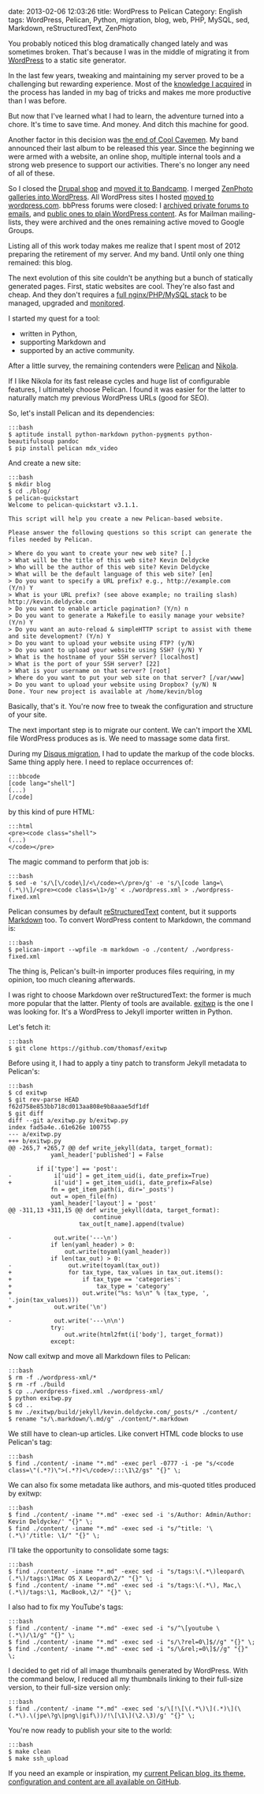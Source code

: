 date: 2013-02-06 12:03:26
title: WordPress to Pelican
Category: English
tags: WordPress, Pelican, Python, migration, blog, web, PHP, MySQL, sed, Markdown, reStructuredText, ZenPhoto

You probably noticed this blog dramatically changed lately and was sometimes broken. That's because I was in the middle of migrating it from [WordPress](http://wordpress.org) to a static site generator.

In the last few years, tweaking and maintaining my server proved to be a challenging but rewarding experience. Most of the [knowledge I acquired](http://kevin.deldycke.com/tag/debian/) in the process has landed in my bag of tricks and makes me more productive than I was before.

But now that I've learned what I had to learn, the adventure turned into a chore. It's time to save time. And money. And ditch this machine for good.

Another factor in this decision was [the end of Cool Cavemen](http://coolcavemen.com/2012/12/22/cool-cavemen-the-end/). My band announced their last album to be released this year. Since the beginning we were armed with a website, an online shop, multiple internal tools and a strong web presence to support our activities. There's no longer any need of all of these.

So I closed the [Drupal shop](http://kevin.deldycke.com/2011/03/chose-ubercart-magento-oscommerce/) and [moved it to Bandcamp](http://coolcavemen.com/2012/05/27/cool-cavemen-bandcamp-baisse-prix/). I merged [ZenPhoto galleries into WordPress](http://kevin.deldycke.com/2012/09/zenphoto-wordpress-migration/). All WordPress sites I hosted [moved to wordpress.com](http://en.support.wordpress.com/moving-a-blog/#moving-from-wordpress-org). bbPress forums were closed: I [archived private forums to emails](http://kevin.deldycke.com/2012/10/converting-bbpress-forum-mailbox-archive/), and [public ones to plain WordPress content](http://kevin.deldycke.com/2012/10/transfer-bbpress-to-plain-wordpress/). As for Mailman mailing-lists, they were archived and the ones remaining active moved to Google Groups.

Listing all of this work today makes me realize that I spent most of 2012 preparing the retirement of my server. And my band. Until only one thing remained: this blog.

The next evolution of this site couldn't be anything but a bunch of statically generated pages. First, static websites are cool. They're also fast and cheap. And they don't requires a [full nginx/PHP/MySQL stack](http://kevin.deldycke.com/2011/06/nginx-php-fpm-mysql-debian-squeeze-server/) to be managed, upgraded and [monitored](http://kevin.deldycke.com/2011/06/munin-monitor-debian-squeeze-server/).

I started my quest for a tool:

  * written in Python,
  * supporting Markdown and
  * supported by an active community.

After a little survey, the remaining contenders were [Pelican](http://getpelican.com) and [Nikola](http://nikola.ralsina.com.ar).

If I like Nikola for its fast release cycles and huge list of configurable features, I ultimately choose Pelican. I found it was easier for the latter to naturally match my previous WordPress URLs (good for SEO).

So, let's install Pelican and its dependencies:

    :::bash
    $ aptitude install python-markdown python-pygments python-beautifulsoup pandoc
    $ pip install pelican mdx_video

And create a new site:

    :::bash
    $ mkdir blog
    $ cd ./blog/
    $ pelican-quickstart
    Welcome to pelican-quickstart v3.1.1.

    This script will help you create a new Pelican-based website.

    Please answer the following questions so this script can generate the files needed by Pelican.

    > Where do you want to create your new web site? [.]
    > What will be the title of this web site? Kevin Deldycke
    > Who will be the author of this web site? Kevin Deldycke
    > What will be the default language of this web site? [en]
    > Do you want to specify a URL prefix? e.g., http://example.com   (Y/n) Y
    > What is your URL prefix? (see above example; no trailing slash) http://kevin.deldycke.com
    > Do you want to enable article pagination? (Y/n) n
    > Do you want to generate a Makefile to easily manage your website? (Y/n) Y
    > Do you want an auto-reload & simpleHTTP script to assist with theme and site development? (Y/n) Y
    > Do you want to upload your website using FTP? (y/N)
    > Do you want to upload your website using SSH? (y/N) Y
    > What is the hostname of your SSH server? [localhost]
    > What is the port of your SSH server? [22]
    > What is your username on that server? [root]
    > Where do you want to put your web site on that server? [/var/www]
    > Do you want to upload your website using Dropbox? (y/N) N
    Done. Your new project is available at /home/kevin/blog

Basically, that's it. You're now free to tweak the configuration and structure of your site.

The next important step is to migrate our content. We can't import the XML file WordPress produces as is. We need to massage some data first.

During my [Disqus migration](http://kevin.deldycke.com/2013/01/wordpress-disqus-migration/), I had to update the markup of the code blocks. Same thing apply here. I need to replace occurrences of:

    :::bbcode
    [code lang="shell"]
    (...)
    [/code]

by this kind of pure HTML:

    :::html
    <pre><code class="shell">
    (...)
    </code></pre>

The magic command to perform that job is:

    :::bash
    $ sed -e 's/\[\/code\]/<\/code><\/pre>/g' -e 's/\[code lang=\(.*\)\]/<pre><code class=\1>/g' < ./wordpress.xml > ./wordpress-fixed.xml

Pelican consumes by default [reStructuredText](http://en.wikipedia.org/wiki/ReStructuredText) content, but it supports [Markdown](http://en.wikipedia.org/wiki/Markdown) too. To convert WordPress content to Markdown, the command is:

    :::bash
    $ pelican-import --wpfile -m markdown -o ./content/ ./wordpress-fixed.xml

The thing is, Pelican's built-in importer produces files requiring, in my opinion, too much cleaning afterwards.

I was right to choose Markdown over reStructuredText: the former is much more popular that the latter. Plenty of tools are available. [exitwp](https://github.com/thomasf/exitwp) is the one I was looking for. It's a WordPress to Jekyll importer written in Python.

Let's fetch it:

    :::bash
    $ git clone https://github.com/thomasf/exitwp

Before using it, I had to apply a tiny patch to transform Jekyll metadata to Pelican's:

    :::bash
    $ cd exitwp
    $ git rev-parse HEAD
    f62d758e853bb718cd013aa808e9b8aaae5df1df
    $ git diff
    diff --git a/exitwp.py b/exitwp.py
    index fad5a4e..61e626e 100755
    --- a/exitwp.py
    +++ b/exitwp.py
    @@ -265,7 +265,7 @@ def write_jekyll(data, target_format):
                yaml_header['published'] = False

            if i['type'] == 'post':
    -            i['uid'] = get_item_uid(i, date_prefix=True)
    +            i['uid'] = get_item_uid(i, date_prefix=False)
                fn = get_item_path(i, dir='_posts')
                out = open_file(fn)
                yaml_header['layout'] = 'post'
    @@ -311,13 +311,15 @@ def write_jekyll(data, target_format):
                            continue
                        tax_out[t_name].append(tvalue)

    -            out.write('---\n')
                if len(yaml_header) > 0:
                    out.write(toyaml(yaml_header))
                if len(tax_out) > 0:
    -                out.write(toyaml(tax_out))
    +                for tax_type, tax_values in tax_out.items():
    +                    if tax_type == 'categories':
    +                        tax_type = 'category'
    +                    out.write("%s: %s\n" % (tax_type, ', '.join(tax_values)))
    +            out.write('\n')

    -            out.write('---\n\n')
                try:
                    out.write(html2fmt(i['body'], target_format))
                except:

Now call exitwp and move all Markdown files to Pelican:

    :::bash
    $ rm -f ./wordpress-xml/*
    $ rm -rf ./build
    $ cp ../wordpress-fixed.xml ./wordpress-xml/
    $ python exitwp.py
    $ cd ..
    $ mv ./exitwp/build/jekyll/kevin.deldycke.com/_posts/* ./content/
    $ rename "s/\.markdown/\.md/g" ./content/*.markdown

We still have to clean-up articles. Like convert HTML code blocks to use Pelican's tag:

    :::bash
    $ find ./content/ -iname "*.md" -exec perl -0777 -i -pe "s/<code class=\"(.*?)\">(.*?)<\/code>/:::\1\2/gs" "{}" \;

We can also fix some metadata like authors, and mis-quoted titles produced by exitwp:

    :::bash
    $ find ./content/ -iname "*.md" -exec sed -i 's/Author: Admin/Author: Kevin Deldycke/' "{}" \;
    $ find ./content/ -iname "*.md" -exec sed -i "s/^title: '\(.*\)'/title: \1/" "{}" \;

I'll take the opportunity to consolidate some tags:

    :::bash
    $ find ./content/ -iname "*.md" -exec sed -i "s/tags:\(.*\)leopard\(.*\)/tags:\1Mac OS X Leopard\2/" "{}" \;
    $ find ./content/ -iname "*.md" -exec sed -i "s/tags:\(.*\), Mac,\(.*\)/tags:\1, MacBook,\2/" "{}" \;

I also had to fix my YouTube's tags:

    :::bash
    $ find ./content/ -iname "*.md" -exec sed -i "s/^\[youtube \(.*\)/\1/g" "{}" \;
    $ find ./content/ -iname "*.md" -exec sed -i "s/\?rel=0\]$//g" "{}" \;
    $ find ./content/ -iname "*.md" -exec sed -i "s/\&rel;=0\]$//g" "{}" \;

I decided to get rid of all image thumbnails generated by WordPress. With the command below, I reduced all my thumbnails linking to their full-size version, to their full-size version only:

    :::bash
    $ find ./content/ -iname "*.md" -exec sed 's/\[!\[\(.*\)\](.*)\](\(.*\).\(jpe\?g\|png\|gif\))/!\[\1\](\2.\3)/g' "{}" \;

You're now ready to publish your site to the world:

    :::bash
    $ make clean
    $ make ssh_upload

If you need an example or inspiration, my [current Pelican blog, its theme, configuration and content are all available on GitHub](https://github.com/kdeldycke/kevin-deldycke-blog).
